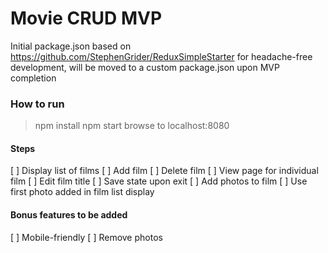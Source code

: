 # Movie CRUD MVP

Initial package.json based on https://github.com/StephenGrider/ReduxSimpleStarter
for headache-free development, will be moved to a custom package.json upon
MVP completion

### How to run

> npm install
> npm start
> browse to localhost:8080

#### Steps


[ ] Display list of films
[ ] Add film
[ ] Delete film
[ ] View page for individual film
[ ] Edit film title
[ ] Save state upon exit
[ ] Add photos to film
[ ] Use first photo added in film list display

#### Bonus features to be added

[ ] Mobile-friendly
[ ] Remove photos
